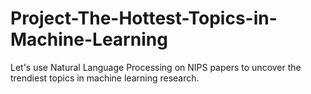 # Project-The-Hottest-Topics-in-Machine-Learning
Let's use Natural Language Processing on NIPS papers to uncover the trendiest topics in machine learning research.
